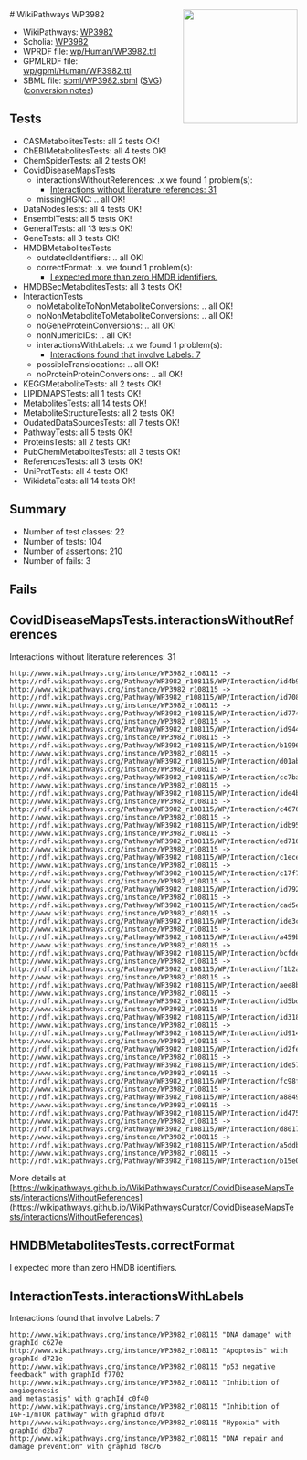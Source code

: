 <img style="float: right; width: 200px" src="../logo.png" />
# WikiPathways WP3982

* WikiPathways: [WP3982](https://identifiers.org/wikipathways:WP3982)
* Scholia: [WP3982](https://scholia.toolforge.org/wikipathways/WP3982)
* WPRDF file: [wp/Human/WP3982.ttl](../wp/Human/WP3982.ttl)
* GPMLRDF file: [wp/gpml/Human/WP3982.ttl](../wp/gpml/Human/WP3982.ttl)
* SBML file: [sbml/WP3982.sbml](../sbml/WP3982.sbml) ([SVG](../sbml/WP3982.svg)) ([conversion notes](../sbml/WP3982.txt))

## Tests
* CASMetabolitesTests: all 2 tests OK!
* ChEBIMetabolitesTests: all 4 tests OK!
* ChemSpiderTests: all 2 tests OK!
* CovidDiseaseMapsTests
    * interactionsWithoutReferences: .x we found 1 problem(s):
        * [Interactions without literature references: 31](#9701cd20)
    * missingHGNC: .. all OK!
* DataNodesTests: all 4 tests OK!
* EnsemblTests: all 5 tests OK!
* GeneralTests: all 13 tests OK!
* GeneTests: all 3 tests OK!
* HMDBMetabolitesTests
    * outdatedIdentifiers: .. all OK!
    * correctFormat: .x. we found 1 problem(s):
        * [I expected more than zero HMDB identifiers.](#ad154c1e)
* HMDBSecMetabolitesTests: all 3 tests OK!
* InteractionTests
    * noMetaboliteToNonMetaboliteConversions: .. all OK!
    * noNonMetaboliteToMetaboliteConversions: .. all OK!
    * noGeneProteinConversions: .. all OK!
    * nonNumericIDs: .. all OK!
    * interactionsWithLabels: .x we found 1 problem(s):
        * [Interactions found that involve Labels: 7](#630d267e)
    * possibleTranslocations: .. all OK!
    * noProteinProteinConversions: .. all OK!
* KEGGMetaboliteTests: all 2 tests OK!
* LIPIDMAPSTests: all 1 tests OK!
* MetabolitesTests: all 14 tests OK!
* MetaboliteStructureTests: all 2 tests OK!
* OudatedDataSourcesTests: all 7 tests OK!
* PathwayTests: all 5 tests OK!
* ProteinsTests: all 2 tests OK!
* PubChemMetabolitesTests: all 3 tests OK!
* ReferencesTests: all 3 tests OK!
* UniProtTests: all 4 tests OK!
* WikidataTests: all 14 tests OK!


## Summary

* Number of test classes: 22
* Number of tests: 104
* Number of assertions: 210
* Number of fails: 3

## Fails

<a name="9701cd20" />

## CovidDiseaseMapsTests.interactionsWithoutReferences

Interactions without literature references: 31
```
http://www.wikipathways.org/instance/WP3982_r108115 -> http://rdf.wikipathways.org/Pathway/WP3982_r108115/WP/Interaction/id4b9c69ac
http://www.wikipathways.org/instance/WP3982_r108115 -> http://rdf.wikipathways.org/Pathway/WP3982_r108115/WP/Interaction/id708e02e2
http://www.wikipathways.org/instance/WP3982_r108115 -> http://rdf.wikipathways.org/Pathway/WP3982_r108115/WP/Interaction/id77495a03
http://www.wikipathways.org/instance/WP3982_r108115 -> http://rdf.wikipathways.org/Pathway/WP3982_r108115/WP/Interaction/id94457f2b
http://www.wikipathways.org/instance/WP3982_r108115 -> http://rdf.wikipathways.org/Pathway/WP3982_r108115/WP/Interaction/b1996
http://www.wikipathways.org/instance/WP3982_r108115 -> http://rdf.wikipathways.org/Pathway/WP3982_r108115/WP/Interaction/d01ab
http://www.wikipathways.org/instance/WP3982_r108115 -> http://rdf.wikipathways.org/Pathway/WP3982_r108115/WP/Interaction/cc7ba
http://www.wikipathways.org/instance/WP3982_r108115 -> http://rdf.wikipathways.org/Pathway/WP3982_r108115/WP/Interaction/ide4b6492e
http://www.wikipathways.org/instance/WP3982_r108115 -> http://rdf.wikipathways.org/Pathway/WP3982_r108115/WP/Interaction/c4676
http://www.wikipathways.org/instance/WP3982_r108115 -> http://rdf.wikipathways.org/Pathway/WP3982_r108115/WP/Interaction/idb9534a31
http://www.wikipathways.org/instance/WP3982_r108115 -> http://rdf.wikipathways.org/Pathway/WP3982_r108115/WP/Interaction/ed716
http://www.wikipathways.org/instance/WP3982_r108115 -> http://rdf.wikipathways.org/Pathway/WP3982_r108115/WP/Interaction/c1ece
http://www.wikipathways.org/instance/WP3982_r108115 -> http://rdf.wikipathways.org/Pathway/WP3982_r108115/WP/Interaction/c17f7
http://www.wikipathways.org/instance/WP3982_r108115 -> http://rdf.wikipathways.org/Pathway/WP3982_r108115/WP/Interaction/id792684d7
http://www.wikipathways.org/instance/WP3982_r108115 -> http://rdf.wikipathways.org/Pathway/WP3982_r108115/WP/Interaction/cad5e
http://www.wikipathways.org/instance/WP3982_r108115 -> http://rdf.wikipathways.org/Pathway/WP3982_r108115/WP/Interaction/ide3c5ca53
http://www.wikipathways.org/instance/WP3982_r108115 -> http://rdf.wikipathways.org/Pathway/WP3982_r108115/WP/Interaction/a459b
http://www.wikipathways.org/instance/WP3982_r108115 -> http://rdf.wikipathways.org/Pathway/WP3982_r108115/WP/Interaction/bcfde
http://www.wikipathways.org/instance/WP3982_r108115 -> http://rdf.wikipathways.org/Pathway/WP3982_r108115/WP/Interaction/f1b2a
http://www.wikipathways.org/instance/WP3982_r108115 -> http://rdf.wikipathways.org/Pathway/WP3982_r108115/WP/Interaction/aee8b
http://www.wikipathways.org/instance/WP3982_r108115 -> http://rdf.wikipathways.org/Pathway/WP3982_r108115/WP/Interaction/id5bd96084
http://www.wikipathways.org/instance/WP3982_r108115 -> http://rdf.wikipathways.org/Pathway/WP3982_r108115/WP/Interaction/id318a168f
http://www.wikipathways.org/instance/WP3982_r108115 -> http://rdf.wikipathways.org/Pathway/WP3982_r108115/WP/Interaction/id914fcc6b
http://www.wikipathways.org/instance/WP3982_r108115 -> http://rdf.wikipathways.org/Pathway/WP3982_r108115/WP/Interaction/id2fe16aff
http://www.wikipathways.org/instance/WP3982_r108115 -> http://rdf.wikipathways.org/Pathway/WP3982_r108115/WP/Interaction/ide57627a0
http://www.wikipathways.org/instance/WP3982_r108115 -> http://rdf.wikipathways.org/Pathway/WP3982_r108115/WP/Interaction/fc98f
http://www.wikipathways.org/instance/WP3982_r108115 -> http://rdf.wikipathways.org/Pathway/WP3982_r108115/WP/Interaction/a8849
http://www.wikipathways.org/instance/WP3982_r108115 -> http://rdf.wikipathways.org/Pathway/WP3982_r108115/WP/Interaction/id475204d0
http://www.wikipathways.org/instance/WP3982_r108115 -> http://rdf.wikipathways.org/Pathway/WP3982_r108115/WP/Interaction/d8017
http://www.wikipathways.org/instance/WP3982_r108115 -> http://rdf.wikipathways.org/Pathway/WP3982_r108115/WP/Interaction/a5ddb
http://www.wikipathways.org/instance/WP3982_r108115 -> http://rdf.wikipathways.org/Pathway/WP3982_r108115/WP/Interaction/b15e0
```

More details at [https://wikipathways.github.io/WikiPathwaysCurator/CovidDiseaseMapsTests/interactionsWithoutReferences](https://wikipathways.github.io/WikiPathwaysCurator/CovidDiseaseMapsTests/interactionsWithoutReferences)

<a name="ad154c1e" />

## HMDBMetabolitesTests.correctFormat

I expected more than zero HMDB identifiers.
<a name="630d267e" />

## InteractionTests.interactionsWithLabels

Interactions found that involve Labels: 7
```
http://www.wikipathways.org/instance/WP3982_r108115 "DNA damage" with graphId c627e
http://www.wikipathways.org/instance/WP3982_r108115 "Apoptosis" with graphId d721e
http://www.wikipathways.org/instance/WP3982_r108115 "p53 negative feedback" with graphId f7702
http://www.wikipathways.org/instance/WP3982_r108115 "Inhibition of angiogenesis
and metastasis" with graphId c0f40
http://www.wikipathways.org/instance/WP3982_r108115 "Inhibition of 
IGF-1/mTOR pathway" with graphId df07b
http://www.wikipathways.org/instance/WP3982_r108115 "Hypoxia" with graphId d2ba7
http://www.wikipathways.org/instance/WP3982_r108115 "DNA repair and
damage prevention" with graphId f8c76
```

